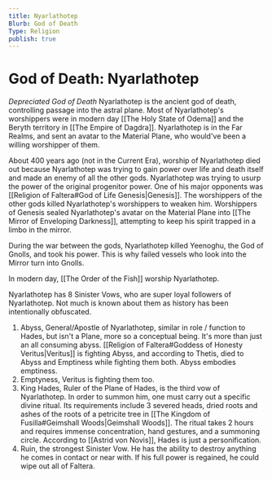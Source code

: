 ```yaml
---
title: Nyarlathotep
Blurb: God of Death
Type: Religion
publish: true
---
```

# God of Death: Nyarlathotep
*Depreciated God of Death*
Nyarlathotep is the ancient god of death, controlling passage into the astral plane. Most of Nyarlathotep's worshippers were in modern day [[The Holy State of Odema]] and the Beryth territory in [[The Empire of Dagdra]]. Nyarlathotep is in the Far Realms, and sent an avatar to the Material Plane, who would've been a willing worshipper of them. 

About 400 years ago (not in the Current Era), worship of Nyarlathotep died out because Nyarlathotep was trying to gain power over life and death itself and made an enemy of all the other gods. Nyarlathotep was trying to usurp the power of the original progenitor power. One of his major opponents was [[Religion of Faltera#God of Life Genesis|Genesis]]. The worshippers of the other gods killed Nyarlathotep's worshippers to weaken him. Worshippers of Genesis sealed Nyarlathotep's avatar on the Material Plane into [[The Mirror of Enveloping Darkness]], attempting to keep his spirit trapped in a limbo in the mirror. 

During the war between the gods, Nyarlathotep killed Yeenoghu, the God of Gnolls, and took his power. This is why failed vessels who look into the Mirror turn into Gnolls. 

In modern day, [[The Order of the Fish]] worship Nyarlathotep. 

Nyarlathotep has 8 Sinister Vows, who are super loyal followers of Nyarlathotep. Not much is known about them as history has been intentionally obfuscated. 
1. Abyss, General/Apostle of Nyarlathotep, similar in role / function to Hades, but isn't a Plane, more so a conceptual being. It's more than just an all consuming abyss. [[Religion of Faltera#Goddess of Honesty Veritus|Veritus]] is fighting Abyss, and according to Thetis, died to Abyss and Emptiness while fighting them both. Abyss embodies emptiness. 
2. Emptyness, Veritus is fighting them too. 
3. King Hades, Ruler of the Plane of Hades, is the third vow of Nyarlathotep. In order to summon him, one must carry out a specific divine ritual. Its requirements include 3 severed heads, dried roots and ashes of the roots of a petricite tree in [[The Kingdom of Fusilla#Geimshall Woods|Geimshall Woods]]. The ritual takes 2 hours and requires immense concentration, hand gestures, and a summoning circle. According to [[Astrid von Novis]], Hades is just a personification. 
4. Ruin, the strongest Sinister Vow. He has the ability to destroy anything he comes in contact or near with. If his full power is regained, he could wipe out all of Faltera. 

